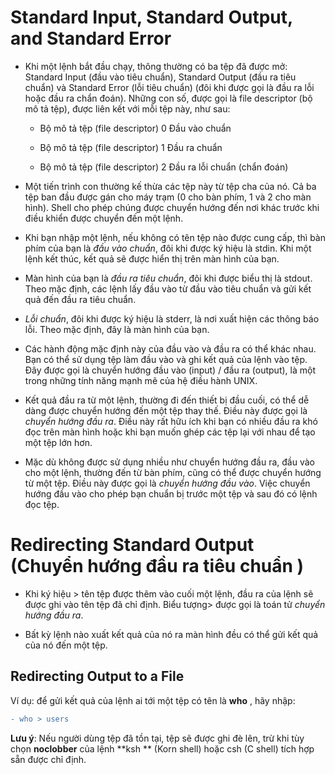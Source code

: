 # Standard Input, Standard Output, and Standard Error
* Khi một lệnh bắt đầu chạy, thông thường có  ba tệp đã được mở: Standard Input (đầu vào tiêu chuẩn), Standard Output (đầu ra tiêu chuẩn) và Standard Error (lỗi tiêu chuẩn) (đôi khi được gọi là đầu ra lỗi hoặc đầu ra chẩn đoán). Những con số, được gọi là file descriptor (bộ mô tả tệp), được liên kết với mỗi tệp này, như sau:
  * Bộ mô tả tệp (file descriptor) 0 Đầu vào chuẩn

  * Bộ mô tả tệp (file descriptor) 1 Đầu ra chuẩn

  * Bộ mô tả tệp (file descriptor) 2 Đầu ra lỗi chuẩn (chẩn đoán)

* Một tiến trình con thường kế thừa các tệp này từ tệp cha của nó. Cả ba tệp ban đầu được gán cho máy trạm (0 cho bàn phím, 1 và 2 cho màn hình). Shell cho phép chúng được chuyển hướng đến nơi khác trước khi điều khiển được chuyển đến một lệnh.

* Khi bạn nhập một lệnh, nếu không có tên tệp nào được cung cấp, thì bàn phím của bạn là _đầu vào chuẩn_, đôi khi được ký hiệu là stdin. Khi một lệnh kết thúc, kết quả sẽ được hiển thị trên màn hình của bạn.

* Màn hình của bạn là _đầu ra tiêu chuẩn_, đôi khi được biểu thị là stdout. Theo mặc định, các lệnh lấy đầu vào từ đầu vào tiêu chuẩn và gửi kết quả đến đầu ra tiêu chuẩn.
* _Lỗi chuẩn_, đôi khi được ký hiệu là stderr, là nơi xuất hiện các thông báo lỗi. Theo mặc định, đây là màn hình của bạn.

* Các hành động mặc định này của đầu vào và đầu ra có thể khác nhau. Bạn có thể sử dụng tệp làm đầu vào và ghi kết quả của lệnh vào tệp. Đây được gọi là chuyển hướng đầu vào (input) / đầu ra (output), là một trong những tính năng mạnh mẽ của hệ điều hành UNIX.

* Kết quả đầu ra từ một lệnh, thường đi đến thiết bị đầu cuối, có thể dễ dàng được chuyển hướng đến một tệp thay thế. Điều này được gọi là _chuyển hướng đầu ra_. Điều này rất hữu ích khi bạn có nhiều đầu ra khó đọc trên màn hình hoặc khi bạn muốn ghép các tệp lại với nhau để tạo một tệp lớn hơn.

* Mặc dù không được sử dụng nhiều như chuyển hướng đầu ra, đầu vào cho một lệnh, thường đến từ bàn phím, cũng có thể được chuyển hướng từ một tệp. Điều này được gọi là _chuyển hướng đầu vào_. Việc chuyển hướng đầu vào cho phép bạn chuẩn bị trước một tệp và sau đó có lệnh đọc tệp.
# Redirecting Standard Output (Chuyển hướng đầu ra tiêu chuẩn )
* Khi ký hiệu > tên tệp được thêm vào cuối một lệnh, đầu ra của lệnh sẽ được ghi vào tên tệp đã chỉ định. Biểu tượng> được gọi là toán tử _chuyển hướng đầu ra_.

* Bất kỳ lệnh nào xuất kết quả của nó ra màn hình đều có thể gửi kết quả của nó đến một tệp.

## Redirecting Output to a File
Ví dụ: để gửi kết quả của lệnh ai tới một tệp có tên là **who** , hãy nhập:
```diff
- who > users
```
**Lưu ý**: Nếu người dùng tệp đã tồn tại, tệp sẽ được ghi đè lên, trừ khi tùy chọn **noclobber** của lệnh **ksh ** (Korn shell) hoặc csh (C shell) tích hợp sẵn được chỉ định.

